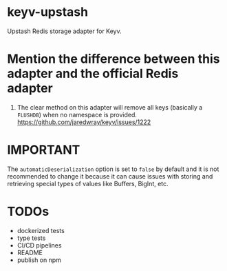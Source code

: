 # keyv-upstash

Upstash Redis storage adapter for Keyv.

# Mention the difference between this adapter and the official Redis adapter

1. The clear method on this adapter will remove all keys (basically a `FLUSHDB`) when no namespace is provided. https://github.com/jaredwray/keyv/issues/1222

# IMPORTANT

The `automaticDeserialization` option is set to `false` by default and it is not recommended to change it because it can cause issues with storing and retrieving special types of values like Buffers, BigInt, etc.

# TODOs

- dockerized tests
- type tests
- CI/CD pipelines
- README
- publish on npm
